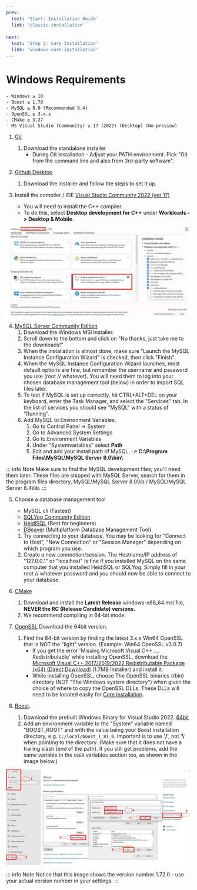 ```yaml
---
prev:
  text: 'Start: Installation Guide'
  link: 'classic-installation'

next:
  text: 'Step 2: Core Installation'
  link: 'windows-core-installation'
---
```


# Windows Requirements

```
- Windows ≥ 10
- Boost ≥ 1.78
- MySQL ≥ 8.0 (Recommended 8.4)
- OpenSSL ≥ 3.x.x
- CMake ≥ 3.27
- MS Visual Studio (Community) ≥ 17 (2022) (Desktop) (No preview)
```

1. [Git](https://git-scm.com/download/win)
    1. Download the standalone installer
        - During Git installation - Adjust your PATH environment. Pick "Git from the command line and also from 3rd-party software".

2. [Github Desktop](https://desktop.github.com/)
    1. Download the installer and follow the steps to set it up.

3. Install the compiler / IDE [Visual Studio Community 2022 (ver 17)](https://visualstudio.microsoft.com/downloads/)
    - You will need to install the C++ compiler.
    - To do this, select **Desktop development for C++** under **Workloads -> Desktop & Mobile**.

![visualstudio](images/visualstudio.jpg)

4. [MySQL Server Community Edition](https://dev.mysql.com/downloads/mysql/8.4.html)
    1. Download the Windows MSI Installer.
    2. Scroll down to the bottom and click on "No thanks, just take me to the downloads!"
    3. When the installation is almost done, make sure "Launch the MySQL Instance Configuration Wizard" is checked, then click "Finish".
    4. When the MySQL Instance Configuration Wizard launches, most default options are fine, but remember the username and password you use (root // whatever). You will need them to log into your chosen database management tool (below) in order to import SQL files later.
    5. To test if MySQL is set up correctly, hit CTRL+ALT+DEL on your keyboard, enter the Task Manager, and select the "Services" tab. In the list of services you should see "MySQL" with a status of "Running".
    6. Add MySQL to Environment Variables.
        1. Go to Control Panel -> System
        2. Go to Advanced System Settings
        3. Go to Environment Variables
        4. Under "Systemvariables" select **Path**
        5. Edit and add your install path of MySQL, i.e **C:\Program Files\MySQL\MySQL Server 8.0\bin\\**

::: info Note
Make sure to find the MySQL development files; you'll need them later. These files are shipped with MySQL Server, search for them in the program files directory, MySQL\MySQL Server 8.0\lib / MySQL\MySQL Server 8.4\lib.
:::

5. Choose a database management tool
    - MySQL cli (Fastest)
    - [SQLYog Community Edition](https://github.com/webyog/sqlyog-community/wiki/Downloads)
    - [HeidiSQL](https://www.heidisql.com/download.php) (Best for beginners)
    - [DBeaver](https://dbeaver.io/) (Multiplatform Database Management Tool)

    1. Try connecting to your database. You may be looking for "Connect to Host", "New Connection" or "Session Manager" depending on which program you use.
    2. Create a new connection/session. The Hostname/IP address of "127.0.0.1" or "localhost" is fine if you installed MySQL on the same computer that you installed HeidiSQL or SQLYog. Simply fill in your root // whatever password and you should now be able to connect to your database.

6. [CMake](https://cmake.org/download/)
    1. Download and install the **Latest Release** windows-x86_64.msi file, **NEVER the RC (Release Candidate) versions.**
    2. We recommend compiling in 64-bit mode.

7. [OpenSSL](http://www.slproweb.com/products/Win32OpenSSL.html) Download the 64bit version.
    1. Find the 64-bit version by finding the latest 3.x.x Win64 OpenSSL that is NOT the "light" version. (Example: Win64 OpenSSL v3.0.7)
        - If you get the error 'Missing Microsoft Visual C++ .... Redistributable' while installing OpenSSL, download the [Microsoft Visual C++ 2017/2019/2022 Redistributable Package (x64) (Direct Download)](https://aka.ms/vs/17/release/vc_redist.x64.exe) (1.7MB Installer) and install it.
        - While installing OpenSSL, choose The OpenSSL binaries (/bin) directory (NOT "The Windows system directory") when given the choice of where to copy the OpenSSL DLLs. These DLLs will need to be located easily for [Core Installation](windows-core-installation).

8. [Boost](https://www.boost.org/).
    1. Download the prebuilt Windows Binary for Visual Studio 2022. [64bit](https://sourceforge.net/projects/boost/files/boost-binaries/1.81.0/boost_1_81_0-msvc-14.3-64.exe/download)
    2. Add an environment variable to the "System" variable named "BOOST_ROOT" and with the value being your Boost installation directory, e.g. `C:/local/boost_1_81_0`. Important is to use '**/**', not '**\\**'  when pointing to the directory. (Make sure that it does not have a trailing slash (end of the path). If you still get problems, add the same variable in the `USER` variables section too, as shown in the image below.)

![Boost](images/boost.jpg)

::: info Note
Notice that this image shows the version number 1.72.0 - use your actual version number in your settings.
:::

<!--@include: ./help.md-->
